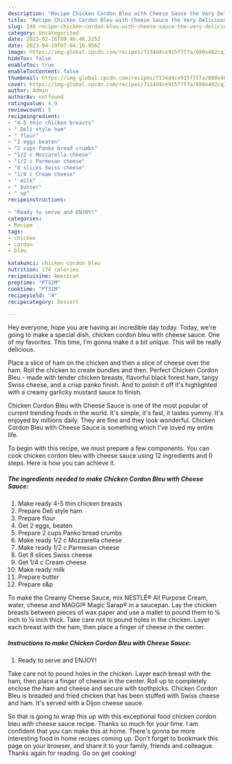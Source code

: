 ```yaml
---
description: "Recipe Chicken Cordon Bleu with Cheese Sauce the Very Delicious"
title: "Recipe Chicken Cordon Bleu with Cheese Sauce the Very Delicious"
slug: 248-recipe-chicken-cordon-bleu-with-cheese-sauce-the-very-delicious
category: Uncategorized
date: 2023-02-16T09:46:46.225Z
date: 2023-04-19T07:04:16.956Z
image: https://img-global.cpcdn.com/recipes/7134d4ce915f7f7a/680x482cq70/chicken-cordon-bleu-with-cheese-sauce-recipe-main-photo.jpg
hideToc: false
enableToc: true
enableTocContent: false
thumbnail: https://img-global.cpcdn.com/recipes/7134d4ce915f7f7a/680x482cq70/chicken-cordon-bleu-with-cheese-sauce-recipe-main-photo.jpg
cover: https://img-global.cpcdn.com/recipes/7134d4ce915f7f7a/680x482cq70/chicken-cordon-bleu-with-cheese-sauce-recipe-main-photo.jpg
author: Admin
authorAv: notfound
ratingvalue: 4.9
reviewcount: 5
recipeingredient:
- "4-5 thin chicken breasts"
- " Deli style ham"
- " flour"
- "2 eggs beaten"
- "2 cups Panko bread crumbs"
- "1/2 c Mozzarella cheese"
- "1/2 c Parmesan cheese"
- "8 slices Swiss cheese"
- "1/4 c Cream cheese"
- " milk"
- " butter"
- " sp"
recipeinstructions:

- "Ready to serve and ENJOY!"
categories:
- Recipe
tags:
- chicken
- cordon
- bleu

katakunci: chicken cordon bleu 
nutrition: 174 calories
recipecuisine: American
preptime: "PT32M"
cooktime: "PT31M"
recipeyield: "4"
recipecategory: Dessert

---
```



Hey everyone, hope you are having an incredible day today. Today, we're going to make a special dish, chicken cordon bleu with cheese sauce. One of my favorites. This time, I'm gonna make it a bit unique. This will be really delicious.

Place a slice of ham on the chicken and then a slice of cheese over the ham. Roll the chicken to create bundles and then. Perfect Chicken Cordon Bleu - made with tender chicken breasts, flavorful black forest ham, tangy Swiss cheese, and a crisp panko finish. And to polish it off it&#39;s highlighted with a creamy garlicky mustard sauce to finish.

Chicken Cordon Bleu with Cheese Sauce is one of the most popular of current trending foods in the world. It's simple, it's fast, it tastes yummy. It's enjoyed by millions daily. They are fine and they look wonderful. Chicken Cordon Bleu with Cheese Sauce is something which I've loved my entire life.


To begin with this recipe, we must prepare a few components. You can cook chicken cordon bleu with cheese sauce using 12 ingredients and 0 steps. Here is how you can achieve it.

<!--inarticleads1-->

##### The ingredients needed to make Chicken Cordon Bleu with Cheese Sauce:

1. Make ready 4-5 thin chicken breasts
1. Prepare  Deli style ham
1. Prepare  flour
1. Get 2 eggs, beaten
1. Prepare 2 cups Panko bread crumbs
1. Make ready 1/2 c Mozzarella cheese
1. Make ready 1/2 c Parmesan cheese
1. Get 8 slices Swiss cheese
1. Get 1/4 c Cream cheese
1. Make ready  milk
1. Prepare  butter
1. Prepare  s&amp;p


To make the Creamy Cheese Sauce, mix NESTLÉ® All Purpose Cream, water, cheese and MAGGI® Magic Sarap® in a saucepan. Lay the chicken breasts between pieces of wax paper and use a mallet to pound them to ¼ inch to ⅛ inch thick. Take care not to pound holes in the chicken. Layer each breast with the ham, then place a finger of cheese in the center. 

<!--inarticleads2-->

##### Instructions to make Chicken Cordon Bleu with Cheese Sauce:


1. Ready to serve and ENJOY!

Take care not to pound holes in the chicken. Layer each breast with the ham, then place a finger of cheese in the center. Roll up to completely enclose the ham and cheese and secure with toothpicks. Chicken Cordon Bleu is breaded and fried chicken that has been stuffed with Swiss cheese and ham. It&#39;s served with a Dijon cheese sauce. 

So that is going to wrap this up with this exceptional food chicken cordon bleu with cheese sauce recipe. Thanks so much for your time. I am confident that you can make this at home. There's gonna be more interesting food in home recipes coming up. Don't forget to bookmark this page on your browser, and share it to your family, friends and colleague. Thanks again for reading. Go on get cooking!
